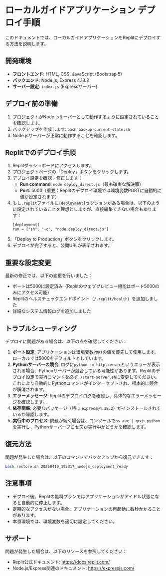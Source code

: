 # ローカルガイドアプリケーション デプロイ手順

このドキュメントでは、ローカルガイドアプリケーションをReplitにデプロイする方法を説明します。

## 開発環境

- **フロントエンド**: HTML, CSS, JavaScript (Bootstrap 5)
- **バックエンド**: Node.js, Express 4.18.2
- **サーバー設定**: `index.js` (Expressサーバー)

## デプロイ前の準備

1. プロジェクトがNode.jsサーバーとして動作するように設定されていることを確認します。
2. バックアップを作成します: `bash backup-current-state.sh`
3. Node.jsサーバーが正常に動作することを確認します。

## Replitでのデプロイ手順

1. Replitダッシュボードにアクセスします。
2. プロジェクトページの「Deploy」ボタンをクリックします。
3. デプロイ設定を確認・修正します：
   - **Run command**: `node deploy_direct.js`（最も確実な解決策）
   - **Port**: 5000（重要：Replitのデプロイ環境では環境変数PORTに自動的に値が設定されます）
4. もし`.replit`ファイルに`[deployment]`セクションがある場合は、以下のように設定されていることを理想としますが、直接編集できない場合もあります：
   ```
   [deployment]
   run = ["sh", "-c", "node deploy_direct.js"]
   ```
5. 「Deploy to Production」ボタンをクリックします。
6. デプロイが完了すると、公開URLが表示されます。

## 重要な設定変更

最新の修正では、以下の変更を行いました：
- ポートは5000に設定済み（Replitのウェブプレビュー機能はポート5000のみにアクセス可能）
- Replitのヘルスチェックエンドポイント（`/.replit/health`）を追加しました
- 詳細なシステム情報ログを追加しました

## トラブルシューティング

デプロイに問題がある場合は、以下の点を確認してください：

1. **ポート設定**: アプリケーションは環境変数`PORT`の値を優先して使用します。ローカルでは5000をデフォルトとしています。
2. **Pythonサーバーの競合**: ログに`python -m http.server`というエラーが表示される場合、Pythonサーバーが競合している可能性があります。Replitのデプロイ設定で実行コマンドを必ず`./start-server.sh`に変更してください。これにより自動的にPythonコマンドがインターセプトされ、根本的に競合が解消されます。
3. **エラーメッセージ**: Replitのデプロイログを確認し、具体的なエラーメッセージを確認します。
4. **依存関係**: 必要なパッケージ（特に `express@4.18.2`）がインストールされているか確認します。
5. **実行中のプロセス**: 問題が続く場合は、コンソールで`ps aux | grep python`を実行し、Pythonサーバープロセスが実行中かどうかを確認します。

## 復元方法

問題が発生した場合は、以下のコマンドでバックアップから復元できます：

```bash
bash restore.sh 20250419_195317_nodejs_deployment_ready
```

## 注意事項

- デプロイ後、Replitの無料プランではアプリケーションがアイドル状態になると自動的に停止します。
- 定期的なアクセスがない場合、アプリケーションの再起動に数秒かかることがあります。
- 本番環境では、環境変数を適切に設定してください。

## サポート

問題が発生した場合は、以下のリソースを参照してください：

- Replit公式ドキュメント: https://docs.replit.com/
- Node.js/Express関連のドキュメント: https://expressjs.com/